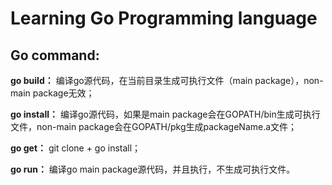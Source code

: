 # Learning Go Programming language

## Go command:

**go build：** 编译go源代码，在当前目录生成可执行文件（main package），non-main package无效；

**go install：** 编译go源代码，如果是main package会在GOPATH/bin生成可执行文件，non-main package会在GOPATH/pkg生成packageName.a文件；

**go get：** git clone + go install；

**go run：** 编译go main package源代码，并且执行，不生成可执行文件。
